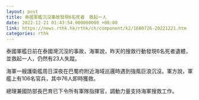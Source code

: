 ```yaml
---
layout: post
title: 泰國軍艦沉沒事故發現6名死者　救起一人
date: 2022-12-21 01:43:54.000000000 +08:00
link: https://news.rthk.hk/rthk/ch/component/k2/1680726-20221221.htm
categories: rthk
---
```


泰國軍艦日前在泰國灣沉沒的事故，海軍說，昨天的搜救行動發現6名死者遺體，並救起一人，仍然有23人失蹤。

海軍一艘護衛艦周日深夜在巴蜀府附近海域巡邏時遇到強風巨浪沉沒。軍方說，軍艦上有106名官兵，其中76人即時獲救。

總理兼國防部長巴育已下令所有軍隊指揮官，調動力量支持海軍搜救工作。
